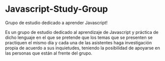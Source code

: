 # Javascript-Study-Group
Grupo de estudio dedicado a aprender Javascript!

Es un grupo de estudio dedicado al aprendizaje de Javascript y práctica de dicho lenguaje en el que se pretende que los temas que se presenten se practiquen el mismo día y cada una de las asistentes haga investigación propia de acuerdo a sus inquietudes, teniendo la posibilidad de apoyarse en las personas que están al frente del grupo.
